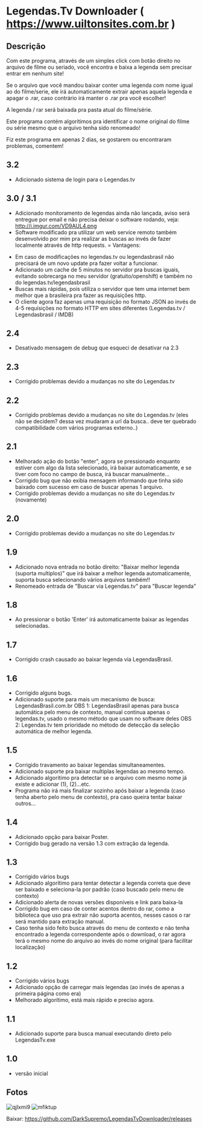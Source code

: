 Legendas.Tv Downloader ( https://www.uiltonsites.com.br )
====================

Descrição
-----------
Com este programa, através de um simples click com botão direito no arquivo de filme ou seriado, você encontra e baixa a legenda sem precisar entrar em nenhum site!

Se o arquivo que você mandou baixar conter uma legenda com nome igual ao do filme/serie, ele irá automaticamente extrair apenas aquela legenda e apagar o .rar, caso contrário irá manter o .rar pra você escolher!

A legenda / rar será baixada pra pasta atual do filme/série.

Este programa contém algorítimos pra identificar o nome original do filme ou série mesmo que o arquivo tenha sido renomeado!

Fiz este programa em apenas 2 dias, se gostarem ou encontraram problemas, comentem!


3.2
-----------
- Adicionado sistema de login para o Legendas.tv

3.0 / 3.1
-----------
- Adicionado monitoramento de legendas ainda não lançada, aviso será entregue por email e não precisa deixar o software rodando, veja: http://i.imgur.com/VD9AUL4.png
- Software modificado pra utilizar um web service remoto também desenvolvido por mim pra realizar as buscas ao invés de fazer localmente através de http requests.
= Vantagens:
+ Em caso de modificações no legendas.tv ou legendasbrasil não precisará de um novo update pra fazer voltar a funcionar.
+ Adicionado um cache de 5 minutos no servidor pra buscas iguais, evitando sobrecarga no meu servidor (gratuito/openshift) e também no do legendas.tv/legendasbrasil
+ Buscas mais rápidas, pois utiliza o servidor que tem uma internet bem melhor que a brasileira pra fazer as requisições http.
+ O cliente agora faz apenas uma requisição no formato JSON ao invés de 4-5 requisições no formato HTTP em sites diferentes (Legendas.tv / Legendasbrasil / IMDB)

2.4
-----------
- Desativado mensagem de debug que esqueci de desativar na 2.3

2.3
-----------
- Corrigido problemas devido a mudanças no site do Legendas.tv

2.2
-----------
- Corrigido problemas devido a mudanças no site do Legendas.tv (eles não se decidem? dessa vez mudaram a url da busca.. deve ter quebrado compatibilidade com vários programas externo..)

2.1
-----------
- Melhorado ação do botão "enter", agora se pressionado enquanto estiver com algo da lista selecionado, irá baixar automaticamente, e se tiver com foco no campo de busca, irá buscar manualmente...
- Corrigido bug que não exibia mensagem informando que tinha sido baixado com sucesso em caso de buscar apenas 1 arquivo.
- Corrigido problemas devido a mudanças no site do Legendas.tv (novamente)

2.0
-----------
- Corrigido problemas devido a mudanças no site do Legendas.tv

1.9
-----------
- Adicionado nova entrada no botão direito: "Baixar melhor legenda (suporta multiplos)" que irá baixar a melhor legenda automaticamente, suporta busca selecionando vários arquivos também!!
- Renomeado entrada de "Buscar via Legendas.tv" para "Buscar legenda"

1.8
-----------
- Ao pressionar o botão 'Enter' irá automaticamente baixar as legendas selecionadas.

1.7
-----------
- Corrigido crash causado ao baixar legenda via LegendasBrasil.

1.6
-----------
- Corrigido alguns bugs.
- Adicionado suporte para mais um mecanismo de busca: LegendasBrasil.com.br 
OBS 1: LegendasBrasil apenas para busca automática pelo menu de contexto, manual continua apenas o legendas.tv, usado o mesmo método que usam no software deles
OBS 2: Legendas.tv tem prioridade no método de detecção da seleção automática de melhor legenda.

1.5
-----------
- Corrigido travamento ao baixar legendas simultaneamentes.
- Adicionado suporte pra baixar multiplas legendas ao mesmo tempo.
- Adicionado algoritimo pra detectar se o arquivo com mesmo nome já existe e adicionar (1), (2)...etc.
- Programa não irá mais finalizar sozinho após baixar a legenda (caso tenha aberto pelo menu de contexto), pra caso queira tentar baixar outros...

1.4
-----------
- Adicionado opção para baixar Poster.
- Corrigido bug gerado na versão 1.3 com extração da legenda.

1.3
-----------
- Corrigido vários bugs
- Adicionado algorítimo para tentar detectar a legenda correta que deve ser baixado e seleciona-la por padrão (caso buscado pelo menu de contexto)
- Adicionado alerta de novas versões disponíveis e link para baixa-la
- Corrigido bug em caso de conter acentos dentro do rar, como a biblioteca que uso pra extrair não suporta acentos, nesses casos o rar será mantido para extração manual.
- Caso tenha sido feito busca através do menu de contexto e não tenha encontrado a legenda correspondente após o download, o rar agora terá o mesmo nome do arquivo ao invés do nome original (para facilitar localização)


1.2
-----------
- Corrigido vários bugs
- Adicionado opção de carregar mais legendas (ao invés de apenas a primeira página como era)
- Melhorado algorítimo, está mais rápido e preciso agora.


1.1
-----------
- Adicionado suporte para busca manual executando direto pelo LegendasTv.exe


1.0
-----------
- versão inicial


Fotos
-----------

![qjlxmi9](http://i.imgur.com/nMXrIBN.png)
![mfiktup](https://f.cloud.github.com/assets/7059651/2514293/bd52fbd2-b437-11e3-9ed6-478533167105.png)


Baixar: https://github.com/DarkSupremo/LegendasTvDownloader/releases
